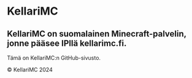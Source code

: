 # KellariMC

## KellariMC on suomalainen Minecraft-palvelin, jonne pääsee IPllä **kellarimc.fi**.

Tämä on KellariMC:n GitHub-sivusto.

© KellariMC 2024
